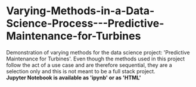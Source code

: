 # Varying-Methods-in-a-Data-Science-Process---Predictive-Maintenance-for-Turbines
Demonstration of varying methods for the data science project: 'Predictive Maintenance for Turbines'. Even though the methods used in this project follow the act of a use case and are therefore sequential, they are a selection only and this is not meant to be a full stack project.  
**Jupyter Notebook is available as 'ipynb' or as 'HTML'**
